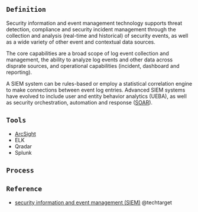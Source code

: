 ## `Definition`
 Security information and event management technology supports threat detection, compliance and security incident management through the collection and analysis (real-time and historical) of security events, as well as a wide variety of other event and contextual data sources.
 
 The core capabilities are a broad scope of log event collection and management, the ability to analyze log events and other data across disprate sources, and operational capabilities (incident, dashboard and reporting).
 
 A SIEM system can be rules-based or employ a statistical correlation engine to make connections between event log entries. Advanced SIEM systems have evolved to include user and entity behavior analytics (UEBA), as well as security orchestration, automation and response ([SOAR](https://github.com/Jayway007/Offense-and-Deffense/tree/main/Defense/Security-Operation/Solution/SOAR)).

## `Tools`
- [ArcSight](https://zhuanlan.zhihu.com/p/392791330)
- ELK
- Qradar
- Splunk


## `Process`



## `Reference`
- [security information and event management (SIEM)](https://www.techtarget.com/searchsecurity/definition/security-information-and-event-management-SIEM)  @techtarget
